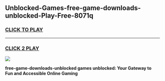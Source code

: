 
## Unblocked-Games-free-game-downloads-unblocked-Play-Free-8071q
<h3>
<a href="https://premium76.site?title=free-game-downloads-unblocked&ref=10A">CLICK TO PLAY</a></h3>
<hr>

<h3>
<a href="https://premium76.site?title=free-game-downloads-unblocked&ref=10A">CLICK 2 PLAY</a>
  
</h3>

<a href="https://premium76.site?title=free-game-downloads-unblocked&ref=10A"><img src="https://clearcache.store/games.png"></a>


**free-game-downloads-unblocked games unblocked: Your Gateway to Fun and Accessible Online Gaming**
